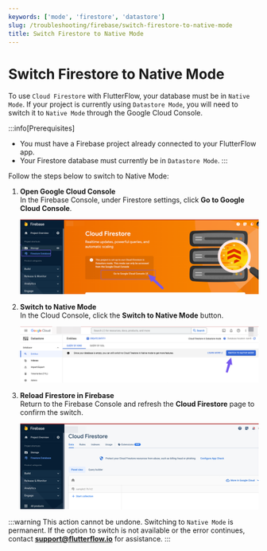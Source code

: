 ```yaml
---
keywords: ['mode', 'firestore', 'datastore']
slug: /troubleshooting/firebase/switch-firestore-to-native-mode
title: Switch Firestore to Native Mode
---
```


# Switch Firestore to Native Mode

To use `Cloud Firestore` with FlutterFlow, your database must be in `Native Mode`. If your project is currently using `Datastore Mode`, you will need to switch it to `Native Mode` through the Google Cloud Console.

:::info[Prerequisites]
- You must have a Firebase project already connected to your FlutterFlow app.
- Your Firestore database must currently be in `Datastore Mode`.
:::

Follow the steps below to switch to Native Mode:

1. **Open Google Cloud Console**  
   In the Firebase Console, under Firestore settings, click **Go to Google Cloud Console**.

   ![](../assets/20250430121205509269.png)

2. **Switch to Native Mode**  
   In the Cloud Console, click the **Switch to Native Mode** button.

   ![](../assets/20250430121205798445.png)

3. **Reload Firestore in Firebase**  
   Return to the Firebase Console and refresh the **Cloud Firestore** page to confirm the switch.

   ![](../assets/20250430121206162085.png)

:::warning
This action cannot be undone. Switching to `Native Mode` is permanent. If the option to switch is not available or the error continues, contact **[support@flutterflow.io](mailto:support@flutterflow.io)** for assistance.
:::